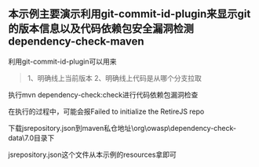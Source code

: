 ## 本示例主要演示利用git-commit-id-plugin来显示git的版本信息以及代码依赖包安全漏洞检测dependency-check-maven

利用git-commit-id-plugin可以用来

> 1、明确线上当前版本
> 2、明确线上代码是从哪个分支拉取

执行mvn dependency-check:check进行代码依赖包漏洞检查

在执行的过程中，可能会报Failed to initialize the RetireJS repo

下载jsrepository.json到maven私仓地址\org\owasp\dependency-check-data\7.0目录下

jsrepository.json这个文件从本示例的resources拿即可
